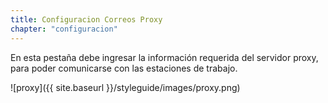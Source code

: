 ```yaml
---
title: Configuracion Correos Proxy
chapter: "configuracion"
---
```


En esta pestaña debe ingresar la información requerida del servidor proxy, para poder comunicarse con las estaciones de trabajo.


![proxy]({{ site.baseurl }}/styleguide/images/proxy.png)
